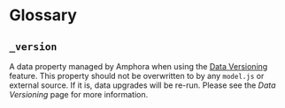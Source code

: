 # Glossary


## `_version`

A data property managed by Amphora when using the [Data Versioning](./upgrade.md) feature. This property should not be overwritten to by any `model.js` or external source. If it is, data upgrades will be re-run. Please see the _Data Versioning_ page for more information.
